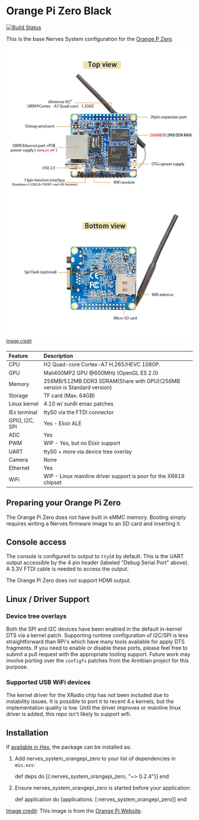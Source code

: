 # Orange Pi Zero Black

[![Build Status](https://travis-ci.org/BrightAgrotech/nerves_system_orangepi_zero.png?branch=master)](https://travis-ci.org/BrightAgrotech/nerves_system_orangepi_zero)

This is the base Nerves System configuration for the [Orange P Zero](http://www.orangepi.org/orangepizero/).

![Orange Pi Zero Black image](assets/images/orangepizero_info.jpg)
<br><sup>[Image credit](#orangepi)</sup>

| Feature        | Description                                                               |
|:---------------|:--------------------------------------------------------------------------|
| CPU            | H2 Quad-core Cortex-A7 H.265/HEVC 1080P.                                  |
| GPU            | Mali400MP2 GPU @600MHz (OpenGL ES 2.0)                                    |
| Memory         | 256MB/512MB DDR3 SDRAM(Share with GPU)(256MB version is Standard version) |
| Storage        | TF card (Max. 64GB)                                                       |
| Linux kernel   | 4.10 w/ sun8i emac patches                                                |
| IEx terminal   | ttyS0 via the FTDI connector                                              |
| GPIO, I2C, SPI | Yes - Elixir ALE                                                          |
| ADC            | Yes                                                                       |
| PWM            | WIP - Yes, but no Elixir support                                          |
| UART           | ttyS0 + more via device tree overlay                                      |
| Camera         | None                                                                      |
| Ethernet       | Yes                                                                       |
| WiFi           | WIP - Linux mainline driver support is poor for the XR819 chipset         |


## Preparing your Orange Pi Zero

The Orange Pi Zero does not have built in eMMC memory. Booting simply requires writing a Nerves firmware image to an SD card and inserting it.

## Console access

The console is configured to output to `ttyS0` by default. This is the
UART output accessible by the 4 pin header (labeled "Debug Serial Port" above). A 3.3V FTDI
cable is needed to access the output.

The Orange Pi Zero does not support HDMI output.

## Linux / Driver Support

### Device tree overlays

Both the SPI and I2C devices have been enabled in the default in-kernel DTS via a kernel patch. Supporting runtime configuration of I2C/SPI is less straightforward than RPi's which have many tools available for apply DTS fragments. If you need to enable or disable these ports, please feel free to submit a pull request with the appropriate tooling support. Future work may involve porting over the `configfs` patches from the Armbian project for this purpose.

### Supported USB WiFi devices

The kernel driver for the XRadio chip has _not_ been included due to instability issues. It is possible to port it to recent 4.x kernels, but the implementation quality is low. Until the driver improves or mainline linux driver is added, this repo isn't likely to support wifi.

## Installation

If [available in Hex](https://hex.pm/docs/publish), the package can be installed as:

  1. Add nerves_system_orangepi_zero to your list of dependencies in `mix.exs`:

        def deps do
          [{:nerves_system_orangepi_zero, "~> 0.2.4"}]
        end

  2. Ensure nerves_system_orangepi_zero is started before your application:

        def application do
          [applications: [:nerves_system_orangepi_zero]]
        end


[Image credit](#orangepi): This image is from the [Orange Pi Website](http://www.orangepi.org/).
